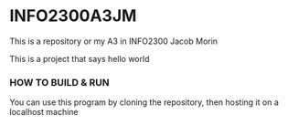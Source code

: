# INFO2300A3JM
This is a repository or my A3 in INFO2300
Jacob Morin

This is a project that says hello world
### HOW TO BUILD & RUN ###
You can use this program by cloning the repository, then hosting it on a localhost machine
